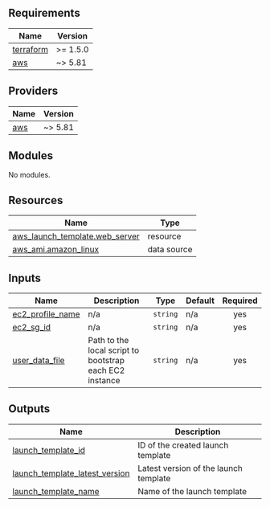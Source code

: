 ## Requirements

| Name | Version |
|------|---------|
| <a name="requirement_terraform"></a> [terraform](#requirement\_terraform) | >= 1.5.0 |
| <a name="requirement_aws"></a> [aws](#requirement\_aws) | ~> 5.81 |

## Providers

| Name | Version |
|------|---------|
| <a name="provider_aws"></a> [aws](#provider\_aws) | ~> 5.81 |

## Modules

No modules.

## Resources

| Name | Type |
|------|------|
| [aws_launch_template.web_server](https://registry.terraform.io/providers/hashicorp/aws/latest/docs/resources/launch_template) | resource |
| [aws_ami.amazon_linux](https://registry.terraform.io/providers/hashicorp/aws/latest/docs/data-sources/ami) | data source |

## Inputs

| Name | Description | Type | Default | Required |
|------|-------------|------|---------|:--------:|
| <a name="input_ec2_profile_name"></a> [ec2\_profile\_name](#input\_ec2\_profile\_name) | n/a | `string` | n/a | yes |
| <a name="input_ec2_sg_id"></a> [ec2\_sg\_id](#input\_ec2\_sg\_id) | n/a | `string` | n/a | yes |
| <a name="input_user_data_file"></a> [user\_data\_file](#input\_user\_data\_file) | Path to the local script to bootstrap each EC2 instance | `string` | n/a | yes |

## Outputs

| Name | Description |
|------|-------------|
| <a name="output_launch_template_id"></a> [launch\_template\_id](#output\_launch\_template\_id) | ID of the created launch template |
| <a name="output_launch_template_latest_version"></a> [launch\_template\_latest\_version](#output\_launch\_template\_latest\_version) | Latest version of the launch template |
| <a name="output_launch_template_name"></a> [launch\_template\_name](#output\_launch\_template\_name) | Name of the launch template |
